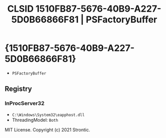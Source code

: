 ﻿---
title: "CLSID 1510FB87-5676-40B9-A227-5D0B66866F81 | PSFactoryBuffer"
excerpt: What is COM-Object CLSID 1510FB87-5676-40B9-A227-5D0B66866F81?
---

# {1510FB87-5676-40B9-A227-5D0B66866F81}

* `PSFactoryBuffer`

## Registry


### InProcServer32

* `C:\Windows\System32\eapphost.dll`
* ThreadingModel: `Both`

MIT License. Copyright (c) 2021 Strontic.


